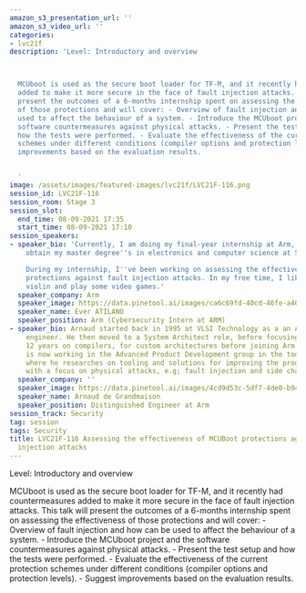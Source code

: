 ```yaml
---
amazon_s3_presentation_url: ''
amazon_s3_video_url: ''
categories:
- lvc21f
description: 'Level: Introductory and overview 



  MCUboot is used as the secure boot loader for TF-M, and it recently had countermeasures
  added to make it more secure in the face of fault injection attacks. This talk will
  present the outcomes of a 6-months internship spent on assessing the effectiveness
  of those protections and will cover: - Overview of fault injection and how can be
  used to affect the behaviour of a system. - Introduce the MCUboot project and the
  software countermeasures against physical attacks. - Present the test setup and
  how the tests were performed. - Evaluate the effectiveness of the current protection
  schemes under different conditions (compiler options and protection levels). - Suggest
  improvements based on the evaluation results.


  '
image: /assets/images/featured-images/lvc21f/LVC21F-116.png
session_id: LVC21F-116
session_room: Stage 3
session_slot:
  end_time: 08-09-2021 17:35
  start_time: 08-09-2021 17:10
session_speakers:
- speaker_bio: 'Currently, I am doing my final-year internship at Arm, in Paris, to
    obtain my master degree''s in electronics and computer science at Sorbonne University.

    During my internship, I''ve been working on assessing the effectiveness of MCUBoot
    protections against fault injection attacks. In my free time, I like to play the
    violin and play some video games.'
  speaker_company: Arm
  speaker_image: https://data.pinetool.ai/images/ca6c69fd-40cd-46fe-a40b-77cdb5d880ab.png
  speaker_name: Ever ATILANO
  speaker_position: Arm (Cybersecurity Intern at ARM)
- speaker_bio: Arnaud started back in 1995 at VLSI Technology as a an ASIC design
    engineer. He then moved to a System Architect role, before focusing for about
    12 years on compilers, for custom architectures before joining Arm in 2014. He
    is now working in the Advanced Product Development group in the toolchain group,
    where he researches on tooling and solutions for improving the products' security,
    with a focus on physical attacks, e.g; fault injection and side channel.
  speaker_company: ''
  speaker_image: https://data.pinetool.ai/images/4cd9d53c-5df7-4de0-b94c-f543f3994e6a.jpeg
  speaker_name: Arnaud de Grandmaison
  speaker_position: Distinguished Engineer at Arm
session_track: Security
tag: session
tags: Security
title: LVC21F-116 Assessing the effectiveness of MCUBoot protections against fault
  injection attacks
---
```


Level: Introductory and overview 


MCUboot is used as the secure boot loader for TF-M, and it recently had countermeasures added to make it more secure in the face of fault injection attacks. This talk will present the outcomes of a 6-months internship spent on assessing the effectiveness of those protections and will cover: - Overview of fault injection and how can be used to affect the behaviour of a system. - Introduce the MCUboot project and the software countermeasures against physical attacks. - Present the test setup and how the tests were performed. - Evaluate the effectiveness of the current protection schemes under different conditions (compiler options and protection levels). - Suggest improvements based on the evaluation results.